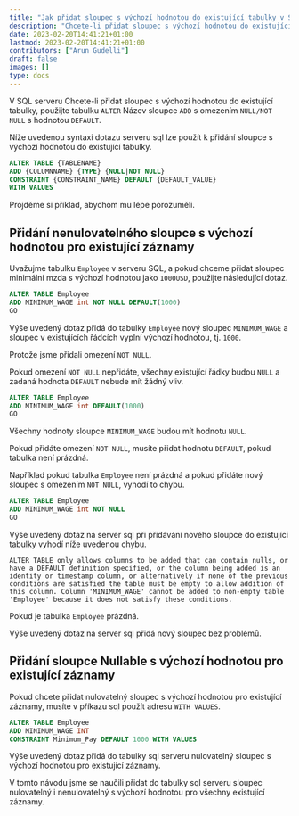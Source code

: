 ```yaml
---
title: "Jak přidat sloupec s výchozí hodnotou do existující tabulky v SQL Serveru"
description: "Chcete-li přidat sloupec s výchozí hodnotou do existující tabulky, použijte v SQL Serveru příkaz 'ALTER' Table 'ADD' column name with 'NULL/NOT NULL' constraint with 'DEFAULT' value."
date: 2023-02-20T14:41:21+01:00
lastmod: 2023-02-20T14:41:21+01:00
contributors: ["Arun Gudelli"]
draft: false
images: []
type: docs
---
```


V SQL serveru Chcete-li přidat sloupec s výchozí hodnotou do existující tabulky, použijte tabulku `ALTER` Název sloupce `ADD` s omezením `NULL/NOT NULL` s hodnotou `DEFAULT`.

Níže uvedenou syntaxi dotazu serveru sql lze použít k přidání sloupce s výchozí hodnotou do existující tabulky.

```sql
ALTER TABLE {TABLENAME} 
ADD {COLUMNNAME} {TYPE} {NULL|NOT NULL} 
CONSTRAINT {CONSTRAINT_NAME} DEFAULT {DEFAULT_VALUE}
WITH VALUES
```

Projděme si příklad, abychom mu lépe porozuměli.

## Přidání nenulovatelného sloupce s výchozí hodnotou pro existující záznamy

Uvažujme tabulku `Employee` v serveru SQL, a pokud chceme přidat sloupec minimální mzda s výchozí hodnotou jako `1000USD`, použijte následující dotaz.

```sql
ALTER TABLE Employee
ADD MINIMUM_WAGE int NOT NULL DEFAULT(1000)
GO
```

Výše uvedený dotaz přidá do tabulky `Employee` nový sloupec `MINIMUM_WAGE` a sloupec v existujících řádcích vyplní výchozí hodnotou, tj. `1000`. 

Protože jsme přidali omezení `NOT NULL`.

Pokud omezení `NOT NULL` nepřidáte, všechny existující řádky budou `NULL` a zadaná hodnota `DEFAULT` nebude mít žádný vliv. 

```sql
ALTER TABLE Employee
ADD MINIMUM_WAGE int DEFAULT(1000)
GO
```

Všechny hodnoty sloupce `MINIMUM_WAGE` budou mít hodnotu `NULL`.

Pokud přidáte omezení `NOT NULL`, musíte přidat hodnotu `DEFAULT`, pokud tabulka není prázdná. 

Například pokud tabulka `Employee` není prázdná a pokud přidáte nový sloupec s omezením `NOT NULL`, vyhodí to chybu.

```sql
ALTER TABLE Employee
ADD MINIMUM_WAGE int NOT NULL
GO
```

Výše uvedený dotaz na server sql při přidávání nového sloupce do existující tabulky vyhodí níže uvedenou chybu.

```text
ALTER TABLE only allows columns to be added that can contain nulls, or have a DEFAULT definition specified, or the column being added is an identity or timestamp column, or alternatively if none of the previous conditions are satisfied the table must be empty to allow addition of this column. Column 'MINIMUM_WAGE' cannot be added to non-empty table 'Employee' because it does not satisfy these conditions.
```

Pokud je tabulka `Employee` prázdná. 

Výše uvedený dotaz na server sql přidá nový sloupec bez problémů.

## Přidání sloupce Nullable s výchozí hodnotou pro existující záznamy

Pokud chcete přidat nulovatelný sloupec s výchozí hodnotou pro existující záznamy, musíte v příkazu sql použít adresu `WITH VALUES`.

```sql
ALTER TABLE Employee
ADD MINIMUM_WAGE INT
CONSTRAINT Minimum_Pay DEFAULT 1000 WITH VALUES
```

Výše uvedený dotaz přidá do tabulky sql serveru nulovatelný sloupec s výchozí hodnotou pro existující záznamy.

V tomto návodu jsme se naučili přidat do tabulky sql serveru sloupec nulovatelný i nenulovatelný s výchozí hodnotou pro všechny existující záznamy.

